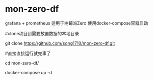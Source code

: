 # mon-zero-df

grafana + prometheus
适用于树莓派Zero
使用docker-compose容器启动

#clone项目到需要放置数据的本地目录

git clone https://github.com/song1710/mon-zero-df.git



#直接直接运行就完事了

cd mon-zero-df/

docker-compose up -d

